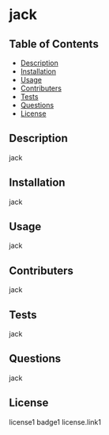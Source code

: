   # jack

  ## Table of Contents
  
  * [Description](#description)
  * [Installation](#installation)
  * [Usage](#usage)
  * [Contributers](#contributers)
  * [Tests](#tests)
  * [Questions](#questions)
  * [License](license)
  
    
  ## Description
    
  jack
    
  ## Installation
    
  jack
    
  ## Usage
    
  jack
    
  ## Contributers
    
  jack
    
  ## Tests
    
  jack
    
  ## Questions
    
  jack
    
  ## License
    
  license1
  badge1
  license.link1

